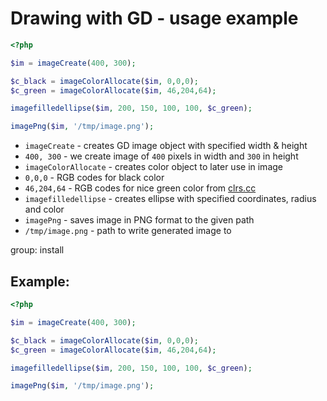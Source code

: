 # Drawing with GD - usage example 

```php
<?php

$im = imageCreate(400, 300);

$c_black = imageColorAllocate($im, 0,0,0);
$c_green = imageColorAllocate($im, 46,204,64);

imagefilledellipse($im, 200, 150, 100, 100, $c_green);

imagePng($im, '/tmp/image.png');
```

- `imageCreate` - creates GD image object with specified width & height
- `400, 300` - we create image of `400` pixels in width and `300` in height
- `imageColorAllocate` - creates color object to later use in image
- `0,0,0` - RGB codes for black color
- `46,204,64` - RGB codes for nice green color from [clrs.cc](https://clrs.cc/)
- `imagefilledellipse` - creates ellipse with specified coordinates, radius and color
- `imagePng` - saves image in PNG format to the given path
- `/tmp/image.png` - path to write generated image to

group: install

## Example: 
```php
<?php

$im = imageCreate(400, 300);

$c_black = imageColorAllocate($im, 0,0,0);
$c_green = imageColorAllocate($im, 46,204,64);

imagefilledellipse($im, 200, 150, 100, 100, $c_green);

imagePng($im, '/tmp/image.png');
```


